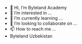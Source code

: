 - 👋 Hi, I’m Byteland Academy
- 👀 I’m interested in ...
- 🌱 I’m currently learning ...
- 💞️ I’m looking to collaborate on ...
- 📫 How to reach me ...
- Byteland Uzbekistan

<!---
BytelandUz/BytelandUz is a ✨ special ✨ repository because its `README.md` (this file) appears on your GitHub profile.
You can click the Preview link to take a look at your changes.
--->


